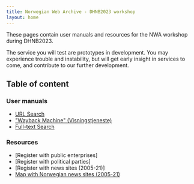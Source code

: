 ```yaml
---
title: Norwegian Web Archive - DHNB2023 workshop
layout: home
---
```


These pages contain user manuals and resources for the NWA workshop during DHNB2023.

The service you will test are prototypes in development. You may experience trouble and instability, but will get early insight in services to come, and contribute to our further development.

## Table of content

### User manuals
  - [URL Search](manuals/url-search.md)
  - ["Wayback Machine" (Visningstjeneste)](manuals/pywb.md)
  - [Full-text Search](manuals/fulltext.md)

### Resources
  - [Register with public enterprises]
  - [Register with political parties]
  - [Register with news sites (2005-21)]
  - [Map with Norwegian news sites (2005-21)](manuals/map.md)
